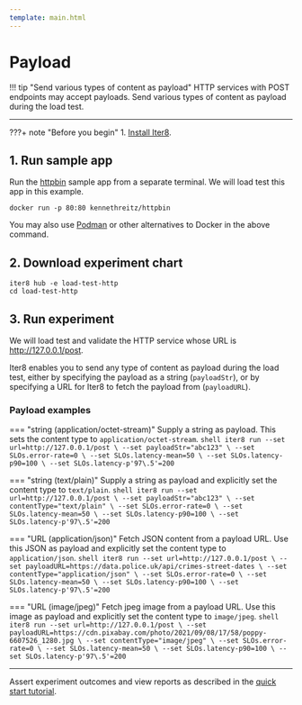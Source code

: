 ```yaml
---
template: main.html
---
```


# Payload

!!! tip "Send various types of content as payload"
    HTTP services with POST endpoints may accept payloads. Send various types of content as payload during the load test.

***

???+ note "Before you begin"
    1. [Install Iter8](../../getting-started/install.md).

## 1. Run sample app
Run the [httpbin](https://httpbin.org) sample app from a separate terminal. We will load test this app in this example.
```shell
docker run -p 80:80 kennethreitz/httpbin
```
You may also use [Podman](https://podman.io) or other alternatives to Docker in the above command.


## 2. Download experiment chart
```shell
iter8 hub -e load-test-http
cd load-test-http
```

## 3. Run experiment
We will load test and validate the HTTP service whose URL is http://127.0.0.1/post. 

Iter8 enables you to send any type of content as payload during the load test, either by specifying the payload as a string (`payloadStr`), or by specifying a URL for Iter8 to fetch the payload from (`payloadURL`).

### Payload examples

=== "string (application/octet-stream)"
    Supply a string as payload. This sets the content type to `application/octet-stream`.
    ```shell
    iter8 run --set url=http://127.0.0.1/post \
              --set payloadStr="abc123" \
              --set SLOs.error-rate=0 \
              --set SLOs.latency-mean=50 \
              --set SLOs.latency-p90=100 \
              --set SLOs.latency-p'97\.5'=200
    ```

=== "string (text/plain)"
    Supply a string as payload and explicitly set the content type to `text/plain`.
    ```shell
    iter8 run --set url=http://127.0.0.1/post \
              --set payloadStr="abc123" \
              --set contentType="text/plain" \
              --set SLOs.error-rate=0 \
              --set SLOs.latency-mean=50 \
              --set SLOs.latency-p90=100 \
              --set SLOs.latency-p'97\.5'=200
    ```

=== "URL (application/json)"
    Fetch JSON content from a payload URL. Use this JSON as payload and explicitly set the content type to `application/json`.
    ```shell
    iter8 run --set url=http://127.0.0.1/post \
              --set payloadURL=https://data.police.uk/api/crimes-street-dates \
              --set contentType="application/json" \
              --set SLOs.error-rate=0 \
              --set SLOs.latency-mean=50 \
              --set SLOs.latency-p90=100 \
              --set SLOs.latency-p'97\.5'=200
    ```

=== "URL (image/jpeg)"
    Fetch jpeg image from a payload URL. Use this image as payload and explicitly set the content type to `image/jpeg`.
    ```shell
    iter8 run --set url=http://127.0.0.1/post \
              --set payloadURL=https://cdn.pixabay.com/photo/2021/09/08/17/58/poppy-6607526_1280.jpg \
              --set contentType="image/jpeg" \
              --set SLOs.error-rate=0 \
              --set SLOs.latency-mean=50 \
              --set SLOs.latency-p90=100 \
              --set SLOs.latency-p'97\.5'=200
    ```

***

Assert experiment outcomes and view reports as described in the [quick start tutorial](../../getting-started/your-first-experiment.md).